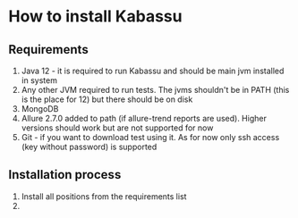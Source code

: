 # How to install Kabassu

## Requirements

1. Java 12 - it is required to run Kabassu and should be main jvm installed in system
2. Any other JVM required to run tests. The jvms shouldn't be in PATH (this is the place for 12) but there should be on disk
3. MongoDB
4. Allure 2.7.0 added to path (if allure-trend reports are used). Higher versions should work but are not supported for now
5. Git - if you want to download test using it. As for now only ssh access (key without password) is supported

## Installation process

1. Install all positions from the requirements list
2. 
